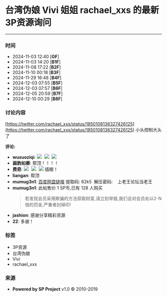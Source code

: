 # 台湾伪娘 Vivi 姐姐 rachael_xxs 的最新3P资源询问

---

### 时间
- 2024-11-03 12:40 [**GF**]
- 2024-11-03 14:20 [**B1F**]
- 2024-11-08 17:22 [**B2F**]
- 2024-11-10 00:18 [**B3F**]
- 2024-11-29 16:48 [**B4F**]
- 2024-12-03 07:55 [**B5F**]
- 2024-12-03 07:57 [**B6F**]
- 2024-12-05 20:59 [**B7F**]
- 2024-12-10 00:29 [**B8F**]

### 讨论内容

[https://twitter.com/rachael_xxs/status/1850108136327426125](https://twitter.com/rachael_xxs/status/1850108136327426125) 小头控制大头了

**评论:**
- **wusuoziqi**: ![](images/post/smile/smallface/face095.gif)  ![](images/post/smile/smallface/face095.gif)  ![](images/post/smile/smallface/face095.gif)
- **画韵如卿**: 帮顶！！！！
- **费奇**: ![](images/post/smile/smallface/face040.jpg)  ![](images/post/smile/smallface/face040.jpg)  ![](images/post/smile/smallface/face040.jpg) 插眼！
- **liangan**: 帮顶
- **mumug3n1**: [百度网盘链接](https://pan.baidu.com/s/14vkaJDi9_3y3yIlM4_qB6A#list/path=%2F) 提取码: 82k5  解压密码:    上老王论坛当老王
- **mumug3n1**: 此帖售价 1 SP币,已有 128 人购买  
  > 若发现会员采用欺骗的方法获取财富,请立刻举报,我们会对会员处以2-N倍的罚金,严重者封掉ID!
- **jashion**: 感谢分享精彩资源
- **22**: 多谢！

### 标签
- 3P资源
- 台湾伪娘
- Vivi
- rachael_xxs

### 来源
- **Powered by SP Project** v1.0 © 2010-2019